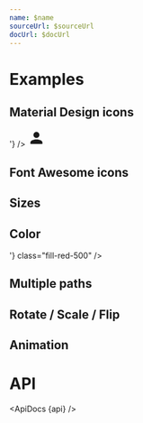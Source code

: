 ```yaml
---
name: $name
sourceUrl: $sourceUrl
docUrl: $docUrl
---
```


<script lang="ts">
	import { mdiAccount, mdiCheck, mdiDecagramOutline, mdiLoading, mdiDownload, mdiHeart, mdiCircleMedium, mdiArrowRight } from '@mdi/js';
	import { faUser } from '@fortawesome/free-solid-svg-icons'

	import api from '$lib/components/Icon.svelte?raw&sveld';
  import ApiDocs from '$lib/components/ApiDocs.svelte';

	import Icon from '$lib/components/Icon.svelte';
	import Preview from '$lib/components/Preview.svelte';

	const mdiAccountUrl = 'https://api.iconify.design/mdi:account.svg'
</script>

# Examples

## Material Design icons

<Preview>
	<Icon path={mdiAccount} />
	<Icon data={mdiAccount} />
	<Icon svg={'<svg width="32" height="32" viewBox="0 0 24 24"><path fill="currentColor" d="M12 4a4 4 0 0 1 4 4a4 4 0 0 1-4 4a4 4 0 0 1-4-4a4 4 0 0 1 4-4m0 10c4.42 0 8 1.79 8 4v2H4v-2c0-2.21 3.58-4 8-4Z"/></svg>'} />
	<Icon svgUrl="https://api.iconify.design/mdi:account.svg" />
	<Icon>
		<svg width="32" height="32" viewBox="0 0 24 24">
			<path fill="currentColor" d="M12 4a4 4 0 0 1 4 4a4 4 0 0 1-4 4a4 4 0 0 1-4-4a4 4 0 0 1 4-4m0 10c4.42 0 8 1.79 8 4v2H4v-2c0-2.21 3.58-4 8-4Z" />
		</svg>
	</Icon>
</Preview>

## Font Awesome icons

<Preview>
	<Icon data={faUser} />
</Preview>

## Sizes

<Preview>
	<Icon path={mdiAccount} size="8px" />
	<Icon path={mdiAccount} size="1em" />
	<Icon path={mdiAccount} size="1.5em" />
	<Icon path={mdiAccount} size="2em" />
	<Icon path={mdiAccount} size="2.5em" />
	<Icon path={mdiAccount} size="3em" />
	<Icon path={mdiAccount} size="64px" />
	<Icon svgUrl="https://api.iconify.design/mdi:account.svg" size="64px" />
</Preview>

## Color

<Preview>
	<Icon path={mdiAccount} class="text-red-500" />
	<Icon path={mdiAccount} class="text-blue-500" />
	<Icon path={mdiAccount} class="text-green-500" />
	<Icon path={mdiAccount} class="text-black/50" />
	<Icon svgUrl="https://api.iconify.design/mdi:account.svg" class="text-red-500" />
	<Icon svg={'<svg xmlns="http://www.w3.org/2000/svg" viewBox="0 0 448 512"><!--! Font Awesome Pro 6.3.0 by @fontawesome - https://fontawesome.com License - https://fontawesome.com/license (Commercial License) Copyright 2023 Fonticons, Inc. --><path d="M224 256A128 128 0 1 0 224 0a128 128 0 1 0 0 256zm-45.7 48C79.8 304 0 383.8 0 482.3C0 498.7 13.3 512 29.7 512H418.3c16.4 0 29.7-13.3 29.7-29.7C448 383.8 368.2 304 269.7 304H178.3z"/></svg>'} class="fill-red-500" />
	
</Preview>

## Multiple paths

<Preview>
	<Icon path={[mdiDecagramOutline, mdiCheck]} classes={{ path: ['', 'text-blue-500 scale-50 origin-center'] }} />
</Preview>

## Rotate / Scale / Flip

<Preview>
	<Icon path={mdiArrowRight} class="-rotate-45" />
	<Icon path={mdiArrowRight} class="scale-75" />
	<Icon path={mdiArrowRight} class="-scale-x-100" />
	<Icon path={mdiAccount} class="-scale-y-100" />
	<Icon svgUrl="https://api.iconify.design/mdi:account.svg" class="-scale-y-100" />
</Preview>

## Animation

<Preview>
	<Icon path={mdiLoading} class="animate-spin" />
	<Icon path={mdiHeart} class="animate-pulse" />
	<Icon path={mdiCircleMedium} class="animate-ping" />
	<Icon path={mdiDownload} class="animate-bounce" />
</Preview>

# API

<ApiDocs {api} />
